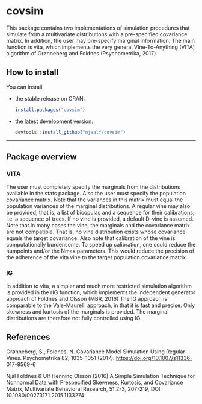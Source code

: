 covsim
==========

This package contains two implementations of simulation procedures
that simulate from a multivariate distributions with a pre-specified
covariance matrix. In addition, the user may pre-specify marginal information. The main function is vita, which implements the very general VIne-To-Anything (VITA) algorithm of Grønneberg and Foldnes (Psychometrika, 2017).


How to install
--------------


You can install:

-   the stable release on CRAN:

    ``` r
    install.packages("covsim")
    ```

-   the latest development version:

    ``` r
    devtools::install_github("njaalf/covsim")
    ```

------------------------------------------------------------------------

Package overview
----------------



### VITA

The user must completely specify the marginals from the distributions available in the stats package. Also the user must specify the population covariance matrix. Note that the variances in this matrix must equal the population variances of the marginal distributions. 
A regular vine may also be provided, that is, a list of bicopulas and a sequence for their calibrations, i.e. a sequence of trees. If no vine
is provided, a default D-vine is assumed. Note that in many cases the vine, the marginals and the covariance matrix are not compatible. That is, no vine distribution exists whose covariance equals the target covariance. Also note that calibration of the vine is computationally burdensome. To speed up calibration, one could reduce the numpoints and/or the Nmax parameters. This would reduce the precision of the adherence of the vita vine to the target population covariance matrix.

### IG

In addition to vita, a simpler and much more restricted simulation algorithm is provided in the rIG function, which implements the independent generator approach of Foldnes and Olsson (MBR, 2016)
The IG approach is comparable to the Vale-Maurelli approach, in that
it is fast and precise. Only skewness and kurtosis of the marginals is provided. The marginal distributions are therefore not fully controlled using IG. 


References
----------
Grønneberg, S., Foldnes, N. Covariance Model Simulation Using Regular Vines. Psychometrika 82, 1035–1051 (2017). https://doi.org/10.1007/s11336-017-9569-6

Njål Foldnes & Ulf Henning Olsson (2016) A Simple Simulation Technique for Nonnormal Data with Prespecified Skewness, Kurtosis, and Covariance Matrix, Multivariate Behavioral Research, 51:2-3, 207-219, DOI: 10.1080/00273171.2015.1133274
